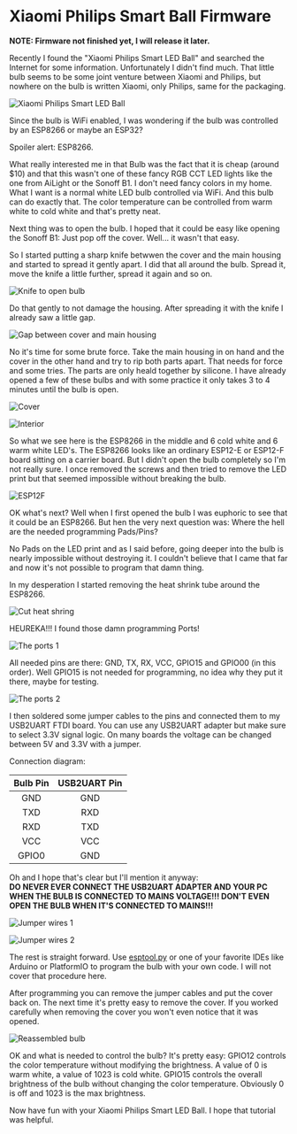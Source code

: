 # Xiaomi Philips Smart Ball Firmware

**NOTE: Firmware not finished yet, I will release it later.**

Recently I found the "Xiaomi Philips Smart LED Ball" and searched the Internet for some information. Unfortunately I didn't find much. That little bulb seems to be some joint venture between Xiaomi and Philips, but nowhere on the bulb is written Xiaomi, only Philips, same for the packaging.

![Xiaomi Philips Smart LED Ball](images/Bulb01.JPG)

Since the bulb is WiFi enabled, I was wondering if the bulb was controlled by an ESP8266 or maybe an ESP32?

Spoiler alert: ESP8266.

What really interested me in that Bulb was the fact that it is cheap (around $10) and that this wasn't one of these fancy RGB CCT LED lights like the one from AiLight or the Sonoff B1. I don't need fancy colors in my home. What I want is a normal white LED bulb controlled via WiFi. And this bulb can do exactly that. The color temperature can be controlled from warm white to cold white and that's pretty neat.

Next thing was to open the bulb. I hoped that it could be easy like opening the Sonoff B1: Just pop off the cover. Well... it wasn't that easy.

So I started putting a sharp knife betwwen the cover and the main housing and started to spread it gently apart. I did that all around the bulb. Spread it, move the knife a little further, spread it again and so on.

![Knife to open bulb](images/Bulb02.JPG)

Do that gently to not damage the housing. After spreading it with the knife I already saw a little gap.

![Gap between cover and main housing](images/Bulb03.JPG)

No it's time for some brute force. Take the main housing in on hand and the cover in the other hand and try to rip both parts apart. That needs for force and some tries. The parts are only heald together by silicone. I have already opened a few of these bulbs and with some practice it only takes 3 to 4 minutes until the bulb is open.

![Cover](images/Bulb04.JPG)

![Interior](images/Bulb06.JPG)

So what we see here is the ESP8266 in the middle and 6 cold white and 6 warm white LED's. The ESP8266 looks like an ordinary ESP12-E or ESP12-F board sitting on a carrier board. But I didn't open the bulb completely so I'm not really sure. I once removed the screws and then tried to remove the LED print but that seemed impossible without breaking the bulb.

![ESP12F](images/Bulb07.JPG)

OK what's next? Well when I first opened the bulb I was euphoric to see that it could be an ESP8266. But hen the very next question was: Where the hell are the needed programming Pads/Pins?

No Pads on the LED print and as I said before, going deeper into the bulb is nearly impossible without destroying it. I couldn't believe that I came that far and now it's not possible to program that damn thing.

In my desperation I started removing the heat shrink tube around the ESP8266.

![Cut heat shring](images/Bulb09.JPG)

HEUREKA!!! I found those damn programming Ports!

![The ports 1](images/Bulb10.JPG)

All needed pins are there: GND, TX, RX, VCC, GPIO15 and GPIO00 (in this order). Well GPIO15 is not needed for programming, no idea why they put it there, maybe for testing.

![The ports 2](images/Bulb11.JPG)

I then soldered some jumper cables to the pins and connected them to my USB2UART FTDI board. You can use any USB2UART adapter but make sure to select 3.3V signal logic. On many boards the voltage can be changed between 5V and 3.3V with a jumper.

Connection diagram:

| Bulb Pin | USB2UART Pin |
| :---: | :---: |
| GND | GND |
| TXD | RXD |
| RXD | TXD |
| VCC | VCC |
| GPIO0 | GND |

Oh and I hope that's clear but I'll mention it anyway:  
**DO NEVER EVER CONNECT THE USB2UART ADAPTER AND YOUR PC WHEN THE BULB IS CONNECTED TO MAINS VOLTAGE!!! DON'T EVEN OPEN THE BULB WHEN IT'S CONNECTED TO MAINS!!!**

![Jumper wires 1](images/Bulb12.JPG)

![Jumper wires 2](images/Bulb13.JPG)

The rest is straight forward. Use [esptool.py](https://github.com/espressif/esptool) or one of your favorite IDEs like Arduino or PlatformIO to program the bulb with your own code. I will not cover that procedure here.

After programming you can remove the jumper cables and put the cover back on. The next time it's pretty easy to remove the cover. If you worked carefully when removing the cover you won't even notice that it was opened.

![Reassembled bulb](images/Bulb14.JPG)

OK and what is needed to control the bulb? It's pretty easy: GPIO12 controls the color temperature without modifying the brightness. A value of 0 is warm white, a value of 1023 is cold white. GPIO15 controls the overall brightness of the bulb without changing the color temperature. Obviously 0 is off and 1023 is the max brightness.

Now have fun with your Xiaomi Philips Smart LED Ball. I hope that tutorial was helpful.

